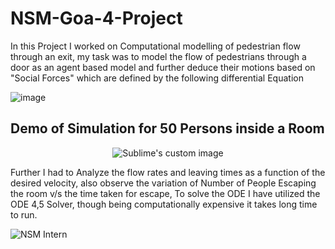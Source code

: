# NSM-Goa-4-Project
In this Project I worked on Computational modelling of pedestrian flow
through an exit, my task was to model the flow of pedestrians through a 
door as an agent based model and further deduce their motions based on 
"Social Forces" which are defined by the following differential Equation

![image](https://user-images.githubusercontent.com/89131980/188641151-f4f26aa2-b78f-4f18-acae-09811b9b2d7b.png)

## Demo of Simulation for 50 Persons inside a Room

<p align="center">
  <img src="https://user-images.githubusercontent.com/89131980/190402430-708b7ff7-7145-4027-8392-749507f74ed5.gif" alt="Sublime's custom image"/>
</p>

Further I had to Analyze the flow rates and leaving times as a function of the 
desired velocity, also observe the variation of Number of People Escaping the room
v/s the time taken for escape, 
To solve the ODE I have utilized the ODE 4,5 Solver, though being computationally
expensive it takes long time to run.

![NSM Intern](https://user-images.githubusercontent.com/89131980/188641768-fb14a878-546a-4aec-bd42-d0666e319206.png)

